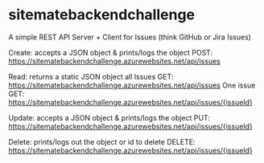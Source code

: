 # sitematebackendchallenge
A simple REST API Server + Client for Issues (think GitHub or Jira Issues)

Create: accepts a JSON object & prints/logs the object
POST: https://sitematebackendchallenge.azurewebsites.net/api/issues

Read: returns a static JSON object
all Issues
GET: https://sitematebackendchallenge.azurewebsites.net/api/issues
One issue
GET: https://sitematebackendchallenge.azurewebsites.net/api/issues/{issueId}

Update: accepts a JSON object & prints/logs the object
PUT: https://sitematebackendchallenge.azurewebsites.net/api/issues/{issueId}

Delete: prints/logs out the object or id to delete
DELETE: https://sitematebackendchallenge.azurewebsites.net/api/issues/{issueId}
